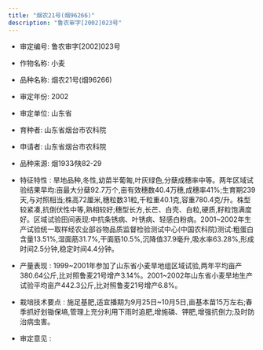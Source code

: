 ```yaml
---
title: "烟农21号(烟96266)"
description: "鲁农审字[2002]023号"
---
```

* 审定编号:  鲁农审字[2002]023号

*  作物名称:  小麦

*  品种名称:  烟农21号(烟96266)

*  审定年份:  2002

*  审定单位:  山东省

* 育种者:  山东省烟台市农科院

*  申请者:  山东省烟台市农科院

*  品种来源:  烟1933∕陕82-29

*  特征特性 : 
旱地品种,冬性,幼苗半葡匍,叶灰绿色,分蘖成穗率中等。两年区域试验结果早均:亩最大分蘖92.7万个,亩有效穗数40.4万穗,成穗率41%;生育期239天,与对照相当;株高72厘米,穗粒数31粒,千粒重40.1克,容重780.4克/升。株型较紧凑,抗倒伏性中等,熟相较好;穗型长方,长芒、白壳、白粒,硬质,籽粒饱满度好。区域试验田间表现:中抗条锈病、叶锈病、轻感白粉病。2001~2002年生产试验统一取样经农业部谷物品质监督检验测试中心(中国农科院)测试:粗蛋白含量13.51%,湿面筋31.7%,干面筋10.5%,沉降值37.9毫升,吸水率63.28%,形成时间2.5分钟,稳定时间4.4分钟。
 
*  产量表现 : 
1999~2001年参加了山东省小麦旱地组区域试验,两年平均亩产380.64公斤,比对照鲁麦21号增产3.14%。2001~2002年山东省小麦旱地生产试验平均亩产442.3公斤,比对照鲁麦21号增产6.8%。

*  栽培技术要点 : 
施足基肥,适宜播期为9月25日~10月5日,亩基本苗15万左右;春季抓好划锄保墒,管理上充分利用下雨时追肥,增施磷、钾肥,增强抗倒力;及时防治病虫害。

*  审定意见 : 

